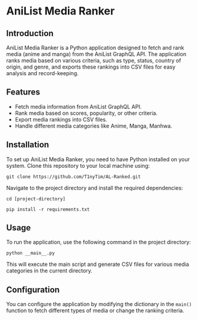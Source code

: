 # AniList Media Ranker

## Introduction
AniList Media Ranker is a Python application designed to fetch and rank media (anime and manga) from the AniList GraphQL API. The application ranks media based on various criteria, such as type, status, country of origin, and genre, and exports these rankings into CSV files for easy analysis and record-keeping.

## Features
- Fetch media information from AniList GraphQL API.
- Rank media based on scores, popularity, or other criteria.
- Export media rankings into CSV files.
- Handle different media categories like Anime, Manga, Manhwa.

## Installation
To set up AniList Media Ranker, you need to have Python installed on your system. Clone this repository to your local machine using:

`git clone https://github.com/T1nyTim/AL-Ranked.git`

Navigate to the project directory and install the required dependencies:

`cd [project-directory]`

`pip install -r requirements.txt`

## Usage
To run the application, use the following command in the project directory:

`python __main__.py`

This will execute the main script and generate CSV files for various media categories in the current directory.

## Configuration
You can configure the application by modifying the dictionary in the `main()` function to fetch different types of media or change the ranking criteria.
